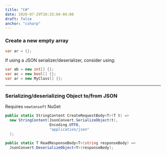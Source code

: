 ```yaml
---
title: "C#"
date: 2020-07-29T10:33:04-04:00
draft: false
anchor: "csharp"
---
```


### Create a new empty array

```csharp
var ar = {};
```

If using a JSON serializer/deserializer, consider using:

```csharp
var ab = new int[] {};
var ac = new bool[] {};
var ar = new MyClass[] {};
```

---

### Serializing/deserializing Object to/from JSON

Requires `newtonsoft` NuGet

```csharp
public static StringContent CreateRequestBody<T>(T t) =>
  new StringContent(JsonConvert.SerializeObject(t),
                    Encoding.UTF8,
                    "application/json"
  );

public static T ReadResponseBody<T>(string responseBody) =>
  JsonConvert.DeserializeObject<T>(responseBody);
```
